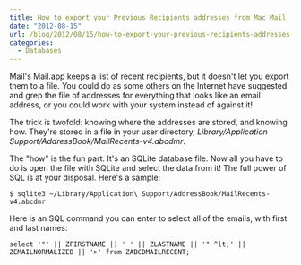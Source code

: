 ```yaml
---
title: How to export your Previous Recipients addresses from Mac Mail
date: "2012-08-15"
url: /blog/2012/08/15/how-to-export-your-previous-recipients-addresses-from-mac-mail/
categories:
  - Databases
---
```

Mail's Mail.app keeps a list of recent recipients, but it doesn't let you export them to a file. You could do as some others on the Internet have suggested and grep the file of addresses for everything that looks like an email address, or you could work with your system instead of against it!

The trick is twofold: knowing where the addresses are stored, and knowing how. They're stored in a file in your user directory, *Library/Application Support/AddressBook/MailRecents-v4.abcdmr*.

The "how" is the fun part. It's an SQLite database file. Now all you have to do is open the file with SQLite and select the data from it! The full power of SQL is at your disposal. Here's a sample:

    $ sqlite3 ~/Library/Application\ Support/AddressBook/MailRecents-v4.abcdmr

Here is an SQL command you can enter to select all of the emails, with first and last names:

    select '"' || ZFIRSTNAME || ' ' || ZLASTNAME || '" ^lt;' || ZEMAILNORMALIZED || '>' from ZABCDMAILRECENT;
